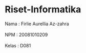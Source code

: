 # Riset-Informatika

Nama  : Firlie Aurellia Az-zahra <br><br>
NPM   : 20081010209 <br><br>
Kelas : D081 <br><br>
